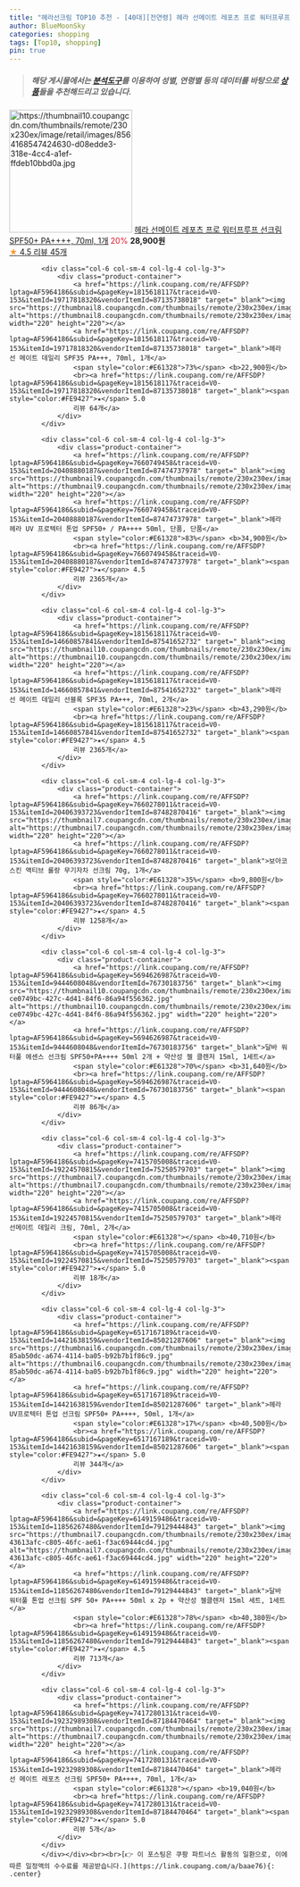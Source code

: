 ```yaml
---
title: "헤라선크림 TOP10 추천 - [40대][전연령] 헤라 선메이트 레포츠 프로 워터프루프 선크림 SPF50+ PA++++, 70ml, 1개"
author: BlueMoonSky
categories: shopping
tags: [Top10, shopping]
pin: true
---
```


> ##### 해당 게시물에서는 [**분석도구**](https://itemscout.io/)를 이용하여 **성별**, **연령별** 등의 데이터를 바탕으로 [**상품**](https://link.coupang.com/a/baae76)들을 추천해드리고 있습니다.
<div class="container"><div class="row">
            <div class="col-6 col-sm-4 col-lg-4 col-lg-3">
                <div class="product-container">
                    <a href="https://link.coupang.com/re/AFFSDP?lptag=AF5964186&subid=&pageKey=11745907&traceid=V0-153&itemId=50484195&vendorItemId=75193989498" target="_blank"><img src="https://thumbnail10.coupangcdn.com/thumbnails/remote/230x230ex/image/retail/images/8564168547424630-d08edde3-318e-4cc4-a1ef-ffdeb10bbd0a.jpg" alt="https://thumbnail10.coupangcdn.com/thumbnails/remote/230x230ex/image/retail/images/8564168547424630-d08edde3-318e-4cc4-a1ef-ffdeb10bbd0a.jpg" width="220" height="220"></a>
                    <a href="https://link.coupang.com/re/AFFSDP?lptag=AF5964186&subid=&pageKey=11745907&traceid=V0-153&itemId=50484195&vendorItemId=75193989498" target="_blank">헤라 선메이트 레포츠 프로 워터프루프 선크림 SPF50+ PA++++, 70ml, 1개</a>
                    <span style="color:#E61328">20%</span> <b>28,900원</b>
                    <br><a href="https://link.coupang.com/re/AFFSDP?lptag=AF5964186&subid=&pageKey=11745907&traceid=V0-153&itemId=50484195&vendorItemId=75193989498" target="_blank"><span style="color:#FE9427">★</span> 4.5
                    리뷰 45개</a>
                </div>
            </div>
            
            <div class="col-6 col-sm-4 col-lg-4 col-lg-3">
                <div class="product-container">
                    <a href="https://link.coupang.com/re/AFFSDP?lptag=AF5964186&subid=&pageKey=1815618117&traceid=V0-153&itemId=19717818320&vendorItemId=87135738018" target="_blank"><img src="https://thumbnail8.coupangcdn.com/thumbnails/remote/230x230ex/image/vendor_inventory/1825/0962c4d87db64d0ce7be98f31b86aacf6374ef998ddd648c8e18645644b2.png" alt="https://thumbnail8.coupangcdn.com/thumbnails/remote/230x230ex/image/vendor_inventory/1825/0962c4d87db64d0ce7be98f31b86aacf6374ef998ddd648c8e18645644b2.png" width="220" height="220"></a>
                    <a href="https://link.coupang.com/re/AFFSDP?lptag=AF5964186&subid=&pageKey=1815618117&traceid=V0-153&itemId=19717818320&vendorItemId=87135738018" target="_blank">헤라 선 메이트 데일리 SPF35 PA+++, 70ml, 1개</a>
                    <span style="color:#E61328">73%</span> <b>22,900원</b>
                    <br><a href="https://link.coupang.com/re/AFFSDP?lptag=AF5964186&subid=&pageKey=1815618117&traceid=V0-153&itemId=19717818320&vendorItemId=87135738018" target="_blank"><span style="color:#FE9427">★</span> 5.0
                    리뷰 64개</a>
                </div>
            </div>
            
            <div class="col-6 col-sm-4 col-lg-4 col-lg-3">
                <div class="product-container">
                    <a href="https://link.coupang.com/re/AFFSDP?lptag=AF5964186&subid=&pageKey=7660749458&traceid=V0-153&itemId=20408880187&vendorItemId=87474737978" target="_blank"><img src="https://thumbnail9.coupangcdn.com/thumbnails/remote/230x230ex/image/vendor_inventory/af65/2e6da8dc9aa563bfa1d07e9c504edc45071c9b5338124ac7f76dfd218d1f.jpg" alt="https://thumbnail9.coupangcdn.com/thumbnails/remote/230x230ex/image/vendor_inventory/af65/2e6da8dc9aa563bfa1d07e9c504edc45071c9b5338124ac7f76dfd218d1f.jpg" width="220" height="220"></a>
                    <a href="https://link.coupang.com/re/AFFSDP?lptag=AF5964186&subid=&pageKey=7660749458&traceid=V0-153&itemId=20408880187&vendorItemId=87474737978" target="_blank">헤라 헤라 UV 프로텍터 톤업 SPF50+ / PA++++ 50ml, 단품, 단품</a>
                    <span style="color:#E61328">83%</span> <b>34,900원</b>
                    <br><a href="https://link.coupang.com/re/AFFSDP?lptag=AF5964186&subid=&pageKey=7660749458&traceid=V0-153&itemId=20408880187&vendorItemId=87474737978" target="_blank"><span style="color:#FE9427">★</span> 4.5
                    리뷰 2365개</a>
                </div>
            </div>
            
            <div class="col-6 col-sm-4 col-lg-4 col-lg-3">
                <div class="product-container">
                    <a href="https://link.coupang.com/re/AFFSDP?lptag=AF5964186&subid=&pageKey=1815618117&traceid=V0-153&itemId=14660857841&vendorItemId=87541652732" target="_blank"><img src="https://thumbnail10.coupangcdn.com/thumbnails/remote/230x230ex/image/vendor_inventory/1cf2/5ebb7b395659946561a17f60f58ea909399cfbf4d28c7b259698e2fc2f92.png" alt="https://thumbnail10.coupangcdn.com/thumbnails/remote/230x230ex/image/vendor_inventory/1cf2/5ebb7b395659946561a17f60f58ea909399cfbf4d28c7b259698e2fc2f92.png" width="220" height="220"></a>
                    <a href="https://link.coupang.com/re/AFFSDP?lptag=AF5964186&subid=&pageKey=1815618117&traceid=V0-153&itemId=14660857841&vendorItemId=87541652732" target="_blank">헤라 선 메이트 데일리 선블록 SPF35 PA+++, 70ml, 2개</a>
                    <span style="color:#E61328">23%</span> <b>43,290원</b>
                    <br><a href="https://link.coupang.com/re/AFFSDP?lptag=AF5964186&subid=&pageKey=1815618117&traceid=V0-153&itemId=14660857841&vendorItemId=87541652732" target="_blank"><span style="color:#FE9427">★</span> 4.5
                    리뷰 2365개</a>
                </div>
            </div>
            
            <div class="col-6 col-sm-4 col-lg-4 col-lg-3">
                <div class="product-container">
                    <a href="https://link.coupang.com/re/AFFSDP?lptag=AF5964186&subid=&pageKey=7660278011&traceid=V0-153&itemId=20406393723&vendorItemId=87482870416" target="_blank"><img src="https://thumbnail7.coupangcdn.com/thumbnails/remote/230x230ex/image/vendor_inventory/f9e1/3747554fdb599bd7d5e6a4f122f745ac633d65fa48f70350df270e58ba6b.jpg" alt="https://thumbnail7.coupangcdn.com/thumbnails/remote/230x230ex/image/vendor_inventory/f9e1/3747554fdb599bd7d5e6a4f122f745ac633d65fa48f70350df270e58ba6b.jpg" width="220" height="220"></a>
                    <a href="https://link.coupang.com/re/AFFSDP?lptag=AF5964186&subid=&pageKey=7660278011&traceid=V0-153&itemId=20406393723&vendorItemId=87482870416" target="_blank">보아코스킨 액티브 롤랑 무기자차 선크림 70g, 1개</a>
                    <span style="color:#E61328">35%</span> <b>9,800원</b>
                    <br><a href="https://link.coupang.com/re/AFFSDP?lptag=AF5964186&subid=&pageKey=7660278011&traceid=V0-153&itemId=20406393723&vendorItemId=87482870416" target="_blank"><span style="color:#FE9427">★</span> 4.5
                    리뷰 1258개</a>
                </div>
            </div>
            
            <div class="col-6 col-sm-4 col-lg-4 col-lg-3">
                <div class="product-container">
                    <a href="https://link.coupang.com/re/AFFSDP?lptag=AF5964186&subid=&pageKey=5694626987&traceid=V0-153&itemId=9444608048&vendorItemId=76730183756" target="_blank"><img src="https://thumbnail10.coupangcdn.com/thumbnails/remote/230x230ex/image/retail/images/8930260696626164-ce0749bc-427c-4d41-84f6-86a94f556362.jpg" alt="https://thumbnail10.coupangcdn.com/thumbnails/remote/230x230ex/image/retail/images/8930260696626164-ce0749bc-427c-4d41-84f6-86a94f556362.jpg" width="220" height="220"></a>
                    <a href="https://link.coupang.com/re/AFFSDP?lptag=AF5964186&subid=&pageKey=5694626987&traceid=V0-153&itemId=9444608048&vendorItemId=76730183756" target="_blank">달바 워터풀 에센스 선크림 SPF50+PA++++ 50ml 2개 + 약산성 젤 클렌저 15ml, 1세트</a>
                    <span style="color:#E61328">70%</span> <b>31,640원</b>
                    <br><a href="https://link.coupang.com/re/AFFSDP?lptag=AF5964186&subid=&pageKey=5694626987&traceid=V0-153&itemId=9444608048&vendorItemId=76730183756" target="_blank"><span style="color:#FE9427">★</span> 4.5
                    리뷰 86개</a>
                </div>
            </div>
            
            <div class="col-6 col-sm-4 col-lg-4 col-lg-3">
                <div class="product-container">
                    <a href="https://link.coupang.com/re/AFFSDP?lptag=AF5964186&subid=&pageKey=7415705008&traceid=V0-153&itemId=19224570815&vendorItemId=75250579703" target="_blank"><img src="https://thumbnail7.coupangcdn.com/thumbnails/remote/230x230ex/image/vendor_inventory/7d33/c985fa36039f268ab8f69201392cc11c4c1c3f927f73f9774ac33a773ce4.jpg" alt="https://thumbnail7.coupangcdn.com/thumbnails/remote/230x230ex/image/vendor_inventory/7d33/c985fa36039f268ab8f69201392cc11c4c1c3f927f73f9774ac33a773ce4.jpg" width="220" height="220"></a>
                    <a href="https://link.coupang.com/re/AFFSDP?lptag=AF5964186&subid=&pageKey=7415705008&traceid=V0-153&itemId=19224570815&vendorItemId=75250579703" target="_blank">헤라 선메이트 데일리 크림, 70ml, 2개</a>
                    <span style="color:#E61328"></span> <b>40,710원</b>
                    <br><a href="https://link.coupang.com/re/AFFSDP?lptag=AF5964186&subid=&pageKey=7415705008&traceid=V0-153&itemId=19224570815&vendorItemId=75250579703" target="_blank"><span style="color:#FE9427">★</span> 5.0
                    리뷰 18개</a>
                </div>
            </div>
            
            <div class="col-6 col-sm-4 col-lg-4 col-lg-3">
                <div class="product-container">
                    <a href="https://link.coupang.com/re/AFFSDP?lptag=AF5964186&subid=&pageKey=6517167189&traceid=V0-153&itemId=14421638159&vendorItemId=85021287606" target="_blank"><img src="https://thumbnail6.coupangcdn.com/thumbnails/remote/230x230ex/image/retail/images/2700687796069040-85ab50dc-a674-4114-ba05-b92b7b1f86c9.jpg" alt="https://thumbnail6.coupangcdn.com/thumbnails/remote/230x230ex/image/retail/images/2700687796069040-85ab50dc-a674-4114-ba05-b92b7b1f86c9.jpg" width="220" height="220"></a>
                    <a href="https://link.coupang.com/re/AFFSDP?lptag=AF5964186&subid=&pageKey=6517167189&traceid=V0-153&itemId=14421638159&vendorItemId=85021287606" target="_blank">헤라 UV프로텍터 톤업 선크림 SPF50+ PA++++, 50ml, 1개</a>
                    <span style="color:#E61328">17%</span> <b>40,500원</b>
                    <br><a href="https://link.coupang.com/re/AFFSDP?lptag=AF5964186&subid=&pageKey=6517167189&traceid=V0-153&itemId=14421638159&vendorItemId=85021287606" target="_blank"><span style="color:#FE9427">★</span> 5.0
                    리뷰 344개</a>
                </div>
            </div>
            
            <div class="col-6 col-sm-4 col-lg-4 col-lg-3">
                <div class="product-container">
                    <a href="https://link.coupang.com/re/AFFSDP?lptag=AF5964186&subid=&pageKey=6149159486&traceid=V0-153&itemId=11856267480&vendorItemId=79129444843" target="_blank"><img src="https://thumbnail7.coupangcdn.com/thumbnails/remote/230x230ex/image/retail/images/398654994856171-43613afc-c805-46fc-ae61-f3ac69444cd4.jpg" alt="https://thumbnail7.coupangcdn.com/thumbnails/remote/230x230ex/image/retail/images/398654994856171-43613afc-c805-46fc-ae61-f3ac69444cd4.jpg" width="220" height="220"></a>
                    <a href="https://link.coupang.com/re/AFFSDP?lptag=AF5964186&subid=&pageKey=6149159486&traceid=V0-153&itemId=11856267480&vendorItemId=79129444843" target="_blank">달바 워터풀 톤업 선크림 SPF 50+ PA++++ 50ml x 2p + 약산성 젤클렌저 15ml 세트, 1세트</a>
                    <span style="color:#E61328">78%</span> <b>40,380원</b>
                    <br><a href="https://link.coupang.com/re/AFFSDP?lptag=AF5964186&subid=&pageKey=6149159486&traceid=V0-153&itemId=11856267480&vendorItemId=79129444843" target="_blank"><span style="color:#FE9427">★</span> 4.5
                    리뷰 713개</a>
                </div>
            </div>
            
            <div class="col-6 col-sm-4 col-lg-4 col-lg-3">
                <div class="product-container">
                    <a href="https://link.coupang.com/re/AFFSDP?lptag=AF5964186&subid=&pageKey=7417280131&traceid=V0-153&itemId=19232989308&vendorItemId=87184470464" target="_blank"><img src="https://thumbnail7.coupangcdn.com/thumbnails/remote/230x230ex/image/vendor_inventory/8126/8a11fd17b8f5dbe7a93d113ea6f391fc813204de92d415db504882d1081c.png" alt="https://thumbnail7.coupangcdn.com/thumbnails/remote/230x230ex/image/vendor_inventory/8126/8a11fd17b8f5dbe7a93d113ea6f391fc813204de92d415db504882d1081c.png" width="220" height="220"></a>
                    <a href="https://link.coupang.com/re/AFFSDP?lptag=AF5964186&subid=&pageKey=7417280131&traceid=V0-153&itemId=19232989308&vendorItemId=87184470464" target="_blank">헤라 선 메이트 레포츠 선크림 SPF50+ PA++++, 70ml, 1개</a>
                    <span style="color:#E61328"></span> <b>19,040원</b>
                    <br><a href="https://link.coupang.com/re/AFFSDP?lptag=AF5964186&subid=&pageKey=7417280131&traceid=V0-153&itemId=19232989308&vendorItemId=87184470464" target="_blank"><span style="color:#FE9427">★</span> 5.0
                    리뷰 5개</a>
                </div>
            </div>
            </div></div><br><br>[👉 이 포스팅은 쿠팡 파트너스 활동의 일환으로, 이에 따른 일정액의 수수료를 제공받습니다.](https://link.coupang.com/a/baae76){: .center}